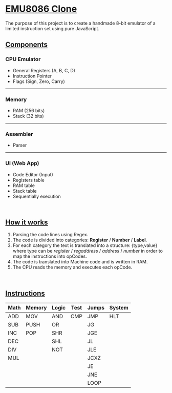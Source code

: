 # <u>**EMU8086** Clone</u>


The purpose of this project is to create a handmade 8-bit emulator of a limited instruction set using pure JavaScript.

## **<u>Components</u>**

### CPU Emulator
- General Registers (A, B, C, D)
- Instruction Pointer
- Flags (Sign, Zero, Carry)
---
### Memory
- RAM (256 bits)
- Stack (32 bits)
---
### Assembler
- Parser
---
### UI (Web App)
- Code Editor (Input)
- Registers table 
- RAM table
- Stack table
- Sequentially execution

<br>
<!-- <img src="/assets/images/sample.png" alt="sample"> -->


## **<u>How it works</u>**

1) Parsing the code lines using Regex.
2) The code is divided into categories: **Register** / **Number** / **Label**.
3) For each category the text is translated into a structure: {type,value} where type can be *register* / *regaddress* / *address* / *number* in order to map the instructions into opCodes.
4) The code is translated into Machine code and is written in RAM.
5) The CPU reads the memory and executes each opCode.

<br>

## **<u>Instructions</u>**

|Math|Memory|Logic|Test|Jumps|System|
|----|------|-----|----|-----|------|
|ADD |MOV   |AND  |CMP |JMP  |HLT   |
|SUB |PUSH  |OR   |    |JG   |      |
|INC |POP   |SHR  |    |JGE  |      |
|DEC |      |SHL  |    |JL   |      |
|DIV |      |NOT  |    |JLE  |      |
|MUL |      |     |    |JCXZ |      |
|    |      |     |    |JE   |      |
|    |      |     |    |JNE  |      |
|    |      |     |    |LOOP |      |



